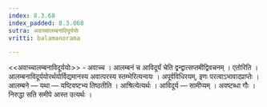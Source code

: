 ```yaml
---
index: 8.3.68
index_padded: 8.3.068
sutra: अवाच्चालम्बनाविदूर्ययोः
vritti: balamanorama

---
```

<<अवाच्चालम्बनाविदूर्ययोः>> - अवाच्च । आलम्बनं च आविदूर्यं चेति द्वन्द्वात्सप्तमीद्विवचनम् । एतोरिति । आलम्बनाविदूर्ययोरर्थयोर्विद्यमानस्य अवात्परस्य स्तम्भेरित्यन्वयः । अपूर्वविधिरयम्, इणः परत्वाऽभावादप्राप्तेः । आलम्बने —  यथा — यष्टिवष्टभ्य तिष्ठतीति । आश्रित्येत्यर्थः । आविदूर्य — सामीप्यम् । अवष्टब्धा गौः । निरुद्धा सति समीपे आस्त उत्यर्थः । 